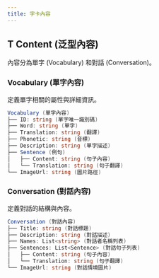 ```yaml
---
title: 字卡內容
---
```


## T Content  (泛型內容)

內容分為單字 (Vocabulary) 和對話 (Conversation)。

### Vocabulary (單字內容)

定義單字相關的屬性與詳細資訊。

```csharp
Vocabulary (單字內容)
├── ID: string (單字唯一識別碼)
├── Word: string (單字)
├── Translation: string (翻譯)
├── Phonetic: string (音標)
├── Description: string (單字描述)
├── Sentence (例句)
│   ├── Content: string (句子內容)
│   └── Translation: string (句子翻譯)
└── ImageUrl: string (圖片路徑)

```

### Conversation (對話內容)

定義對話的結構與內容。

```csharp
Conversation (對話內容)
├── Title: string (對話標題)
├── Description: string (對話描述)
├── Names: List<string> (對話者名稱列表)
├── Sentences: List<Sentence> (對話句子列表)
│   ├── Content: string (句子內容)
│   └── Translation: string (句子翻譯)
└── ImageUrl: string (對話情境圖片)

```
